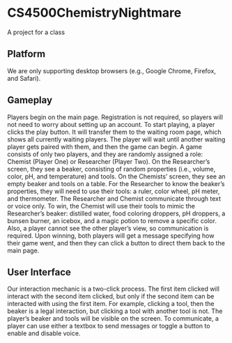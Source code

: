 # CS4500ChemistryNightmare
A project for a class

## Platform
We are only supporting desktop browsers (e.g., Google Chrome, Firefox, and Safari).

## Gameplay
Players begin on the main page. Registration is not required, so players will not need to worry about setting up an account. To start playing, a player clicks the play button. It will transfer them to the waiting room page, which shows all currently waiting players. The player will wait until another waiting player gets paired with them, and then the game can begin. A game consists of only two players, and they are randomly assigned a role: Chemist (Player One) or Researcher (Player Two). On the Researcher’s screen, they see a beaker, consisting of random properties (i.e., volume, color, pH, and temperature) and tools. On the Chemists’ screen, they see an empty beaker and tools on a table. For the Researcher to know the beaker’s properties, they will need to use their tools: a ruler, color wheel, pH meter, and thermometer. The Researcher and Chemist communicate through text or voice only. To win, the Chemist will use their tools to mimic the Researcher’s beaker: distilled water, food coloring droppers, pH droppers, a bunsen burner, an icebox, and a magic potion to remove a specific color. Also, a player cannot see the other player’s view, so communication is required. Upon winning, both players will get a message specifying how their game went, and then they can click a button to direct them back to the main page.

## User Interface
Our interaction mechanic is a two-click process. The first item clicked will interact with the second item clicked, but only if the second item can be interacted with using the first item. For example, clicking a tool, then the beaker is a legal interaction, but clicking a tool with another tool is not. The player’s beaker and tools will be visible on the screen. To communicate, a player can use either a textbox to send messages or toggle a button to enable and disable voice.
